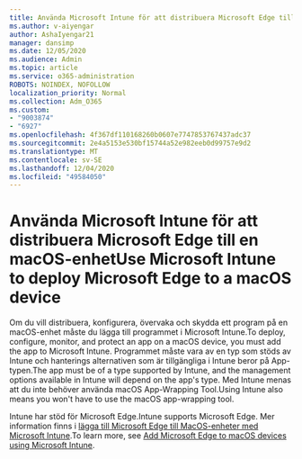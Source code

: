 ```yaml
---
title: Använda Microsoft Intune för att distribuera Microsoft Edge till en macOS-enhet
ms.author: v-aiyengar
author: AshaIyengar21
manager: dansimp
ms.date: 12/05/2020
ms.audience: Admin
ms.topic: article
ms.service: o365-administration
ROBOTS: NOINDEX, NOFOLLOW
localization_priority: Normal
ms.collection: Adm_O365
ms.custom:
- "9003874"
- "6927"
ms.openlocfilehash: 4f367df110168260b0607e7747853767437adc37
ms.sourcegitcommit: 2e4a5153e530bf15744a52e982eeb0d99757e9d2
ms.translationtype: MT
ms.contentlocale: sv-SE
ms.lasthandoff: 12/04/2020
ms.locfileid: "49584050"
---
```

# <a name="use-microsoft-intune-to-deploy-microsoft-edge-to-a-macos-device"></a><span data-ttu-id="a4e15-102">Använda Microsoft Intune för att distribuera Microsoft Edge till en macOS-enhet</span><span class="sxs-lookup"><span data-stu-id="a4e15-102">Use Microsoft Intune to deploy Microsoft Edge to a macOS device</span></span>

<span data-ttu-id="a4e15-103">Om du vill distribuera, konfigurera, övervaka och skydda ett program på en macOS-enhet måste du lägga till programmet i Microsoft Intune.</span><span class="sxs-lookup"><span data-stu-id="a4e15-103">To deploy, configure, monitor, and protect an app on a macOS device, you must add the app to Microsoft Intune.</span></span> <span data-ttu-id="a4e15-104">Programmet måste vara av en typ som stöds av Intune och hanterings alternativen som är tillgängliga i Intune beror på App-typen.</span><span class="sxs-lookup"><span data-stu-id="a4e15-104">The app must be of a type supported by Intune, and the management options available in Intune will depend on the app's type.</span></span> <span data-ttu-id="a4e15-105">Med Intune menas att du inte behöver använda macOS App-Wrapping Tool.</span><span class="sxs-lookup"><span data-stu-id="a4e15-105">Using Intune also means you won't have to use the macOS app-wrapping tool.</span></span>

<span data-ttu-id="a4e15-106">Intune har stöd för Microsoft Edge.</span><span class="sxs-lookup"><span data-stu-id="a4e15-106">Intune supports Microsoft Edge.</span></span> <span data-ttu-id="a4e15-107">Mer information finns i [lägga till Microsoft Edge till MacOS-enheter med Microsoft Intune](https://go.microsoft.com/fwlink/?linkid=2134949).</span><span class="sxs-lookup"><span data-stu-id="a4e15-107">To learn more, see [Add Microsoft Edge to macOS devices using Microsoft Intune](https://go.microsoft.com/fwlink/?linkid=2134949).</span></span>